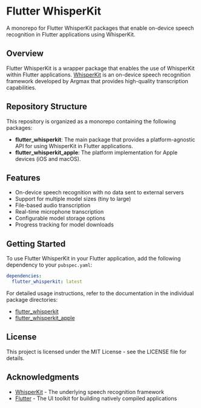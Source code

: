 # Flutter WhisperKit

A monorepo for Flutter WhisperKit packages that enable on-device speech recognition in Flutter applications using WhisperKit.

## Overview

Flutter WhisperKit is a wrapper package that enables the use of WhisperKit within Flutter applications. [WhisperKit](https://github.com/argmaxinc/WhisperKit) is an on-device speech recognition framework developed by Argmax that provides high-quality transcription capabilities.

## Repository Structure

This repository is organized as a monorepo containing the following packages:

- **flutter_whisperkit**: The main package that provides a platform-agnostic API for using WhisperKit in Flutter applications.
- **flutter_whisperkit_apple**: The platform implementation for Apple devices (iOS and macOS).

## Features

- On-device speech recognition with no data sent to external servers
- Support for multiple model sizes (tiny to large)
- File-based audio transcription
- Real-time microphone transcription
- Configurable model storage options
- Progress tracking for model downloads

## Getting Started

To use Flutter WhisperKit in your Flutter application, add the following dependency to your `pubspec.yaml`:

```yaml
dependencies:
  flutter_whisperkit: latest
```

For detailed usage instructions, refer to the documentation in the individual package directories:

- [flutter_whisperkit](packages/flutter_whisperkit/README.md)
- [flutter_whisperkit_apple](packages/flutter_whisperkit_apple/README.md)

## License

This project is licensed under the MIT License - see the LICENSE file for details.

## Acknowledgments

- [WhisperKit](https://github.com/argmaxinc/WhisperKit) - The underlying speech recognition framework
- [Flutter](https://flutter.dev/) - The UI toolkit for building natively compiled applications
